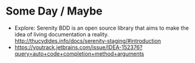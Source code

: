 Some Day / Maybe
==
* Explore: Serenity BDD is an open source library that aims to make the idea of living documentation a reality.
	http://thucydides.info/docs/serenity-staging/#introduction
* 
	https://youtrack.jetbrains.com/issue/IDEA-152376?query=auto+code+completion+method+arguments
